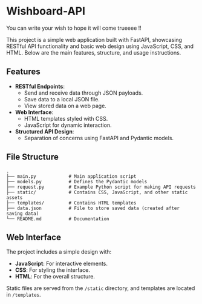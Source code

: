 # Wishboard-API
You can write your wish to hope it will come trueeee !!

This project is a simple web application built with FastAPI, showcasing RESTful API functionality and basic web design using JavaScript, CSS, and HTML. Below are the main features, structure, and usage instructions.

## Features

- **RESTful Endpoints**:
  - Send and receive data through JSON payloads.
  - Save data to a local JSON file.
  - View stored data on a web page.
- **Web Interface**:
  - HTML templates styled with CSS.
  - JavaScript for dynamic interaction.
- **Structured API Design**:
  - Separation of concerns using FastAPI and Pydantic models.

## File Structure

```
.
├── main.py            # Main application script
├── models.py          # Defines the Pydantic models
├── request.py         # Example Python script for making API requests
├── static/            # Contains CSS, JavaScript, and other static assets
├── templates/         # Contains HTML templates
├── data.json          # File to store saved data (created after saving data)
└── README.md          # Documentation
```

## Web Interface
The project includes a simple design with:

- **JavaScript**: For interactive elements.
- **CSS**: For styling the interface.
- **HTML**: For the overall structure.

Static files are served from the `/static` directory, and templates are located in `/templates`.
